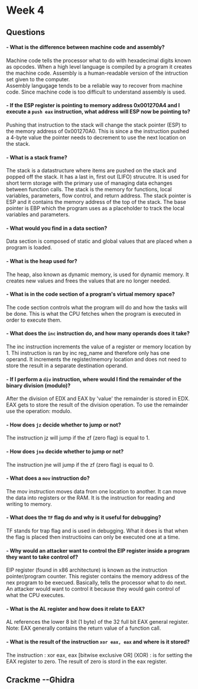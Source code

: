 # Week 4 

## Questions 

   #### - What is the difference between machine code and assembly?
   Machine code tells the processor what to do with hexadecimal digits known as opcodes. When a high level language is compiled by a program it creates the machine code. 
   Assembly is a human-readable version of the intruction set given to the computer.  
   Assembly langugage tends to be a reliable way to recover from machine code. Since machine code is too difficult to understand assembly is used. 
    
   #### - If the ESP register is pointing to memory address 0x001270A4 and I execute a `push eax` instruction, what address will ESP now be pointing to?
   Pushing that instruction to the stack will change the stack pointer (ESP) to the memory address of 0x001270A0. This is since a the instruction pushed a 4-byte value the pointer needs to decrement to use the next location on the stack. 
    
  #### - What is a stack frame?
  The stack is a datastructure where items are pushed on the stack and popped off the stack. It has a last in, first out (LIFO) strucutre. It is used for short term storage with the primary use of managing data echanges between function calls. The stack is the memory for functions, local variables, parameters, flow control, and return address. The stack pointer is ESP and it contains the memory address of the top of the stack. The base pointer is EBP which the program uses as a placeholder to track the local variables and parameters. 
  
  #### - What would you find in a data section?
  Data section is composed of static and global values that are placed when a program is loaded. 
    
  #### - What is the heap used for?
  The heap, also known as dynamic memory, is used for dynamic memory. It creates new values and frees the values that are no longer needed. 
  
   #### - What is in the code section of a program's virtual memory space?
   The code section controls what the program will do and how the tasks will be done. This is what the CPU fetches when the program is executed in order to execute them. 
   
   #### - What does the `inc` instruction do, and how many operands does it take?
   The inc  instruction increments the value of a register or memory location by 1. Thi instruction is ran by inc reg_name and therefore only has one operand. It increments the register/memory location and does not need to store the result in a separate destination operand. 
   
   #### - If I perform a `div` instruction, where would I find the remainder of the binary division (modulo)?
   After the division of EDX and EAX by 'value' the remainder is stored in EDX. EAX gets to store the result of the division operation. To use the remainder use the operation: modulo.
   
   ####  - How does `jz` decide whether to jump or not?
   The instruction jz will jump if the zf (zero flag) is equal to 1. 
   
  ####  - How does `jne` decide whether to jump or not?
  The instruction jne will jump if the zf (zero flag) is equal to 0. 
  #### - What does a `mov` instruction do?
  The mov instruction moves data from one location to another. It can move the data into registers or the RAM. It is the instruction for reading and writing to memory. 
  
  #### - What does the `TF` flag do and why is it useful for debugging?
  TF stands for trap flag and is used in debugging. What it does is that when the flag is placed then instructioins can only be executed one at a time.
    
  #### - Why would an attacker want to control the EIP register inside a program they want to take control of?
  EIP register (found in x86 architecture) is known as the instruction pointer/program counter. This register contains the memory address of the nex program to be execued. Basically, tells the processor what to do next. 
    An attacker would want to control it because they would gain control of what the CPU executes.
     
    
  #### - What is the AL register and how does it relate to EAX?
   AL references the lower 8 bit (1 byte) of the 32 full bit EAX general register. Note: EAX generally contains the return value of a function call.  
  
  #### - What is the result of the instruction `xor eax, eax` and where is it stored? 
  The instruction : xor eax, eax [bitwise exclusive OR] (XOR) : is for setting the EAX register to zero. The result of zero is stord in the eax register.  
  
## Crackme --Ghidra
